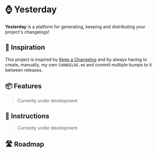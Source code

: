 # ⌚ Yesterday

**Yesterday** is a platform for generating, keeping and distributing your project's changelogs!

## 💭 Inspiration

This project is inspired by [Keep a Changelog](https://keepachangelog.com/en/1.0.0/) and by always having to create, manually, my own `CHANGELOG.md` and commit multiple bumps to it between releases.

## 📦 Features

> Currently under development

## 🔧 Instructions

> Currently under development

## 🛣 Roadmap

